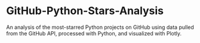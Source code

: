 # GitHub-Python-Stars-Analysis
An analysis of the most-starred Python projects on GitHub using data pulled from the GitHub API, processed with Python, and visualized with Plotly.
